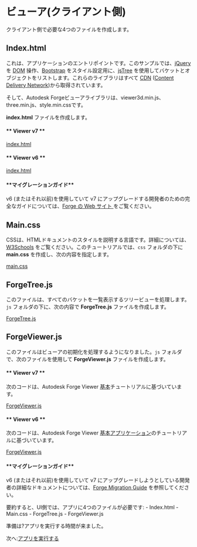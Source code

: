 # ビューア(クライアント側)

クライアント側で必要な4つのファイルを作成します。

## Index.html

これは、アプリケーションのエントリポイントです。このサンプルでは、[jQuery](https://jquery.com) を [DOM](https://www.w3schools.com/js/js_htmldom.asp) 操作、[Bootstrap](https://getbootstrap.com/) をスタイル設定用に、[jsTree](https://www.jstree.com) を使用してバケットとオブジェクトをリストします。これらのライブラリはすべて [CDN](https://cdnjs.com/) ([Content Delivery Network](https://en.wikipedia.org/wiki/Content_delivery_network))から取得されています。

そして、Autodesk Forgeビューアライブラリは、viewer3d.min.js、three.min.js、style.min.cssです。

**index.html** ファイルを作成します。

<!-- tabs:start -->

#### \** Viewer v7 \*\*

[index.html](_snippets/viewmodels/common/index.v7.html ':include :type=code html')

#### \** Viewer v6 \*\*

[index.html](_snippets/viewmodels/common/index.v6.html ':include :type=code html')

#### \*\*マイグレーションガイド**

v6 (またはそれ以前)を使用していて v7 にアップグレードする開発者のための完全なガイドについては、[Forge の Web サイト ](https://forge.autodesk.com/en/docs/viewer/v7/change_history/changelog_v7/migration_guide_v6_to_v7/) をご覧ください。

<!-- tabs:end -->


## Main.css

CSSは、HTMLドキュメントのスタイルを説明する言語です。詳細については、[W3Schools](https://www.w3schools.com/css/) をご覧ください。このチュートリアルでは、`css` フォルダの下に **main.css** を作成し、次の内容を指定します。

[main.css](_snippets/viewmodels/common/main.css ':include :type=code css')

## ForgeTree.js

このファイルは、すべてのバケットを一覧表示するツリービューを処理します。`js` フォルダの下に、次の内容で **ForgeTree.js** ファイルを作成します。

[ForgeTree.js](_snippets/viewmodels/common/ForgeTree.js ':include :type=code javascript')

## ForgeViewer.js

このファイルはビューアの初期化を処理するようになりました。`js` フォルダで、次のファイルを使用して **ForgeViewer.js** ファイルを作成します。

<!-- tabs:start -->

#### \** Viewer v7 \*\*

次のコードは、Autodesk Forge Viewer [基本](https://forge.autodesk.com/en/docs/viewer/v7/developers_guide/viewer_basics/initialization/)チュートリアルに基づいています。

[ForgeViewer.js](_snippets/viewmodels/common/ForgeViewer.v7.js ':include :type=code javascript')

#### \** Viewer v6 \*\*

次のコードは、Autodesk Forge Viewer [基本アプリケーション](https://forge.autodesk.com/en/docs/viewer/v6/tutorials/basic-application/)のチュートリアルに基づいています。

[ForgeViewer.js](_snippets/viewmodels/common/ForgeViewer.v6.js ':include :type=code javascript')

#### \*\*マイグレーションガイド**

v6 (またはそれ以前)を使用していて v7 にアップグレードしようとしている開発者の詳細なドキュメントについては、[Forge Migration Guide](https://forge.autodesk.com/en/docs/viewer/v7/change_history/changelog_v7/migration_guide_v6_to_v7/) を参照してください。

<!-- tabs:end -->

要約すると、UI側では、アプリに4つのファイルが必要です: - Index.html - Main.css - ForgeTree.js - ForgeViewer.js

準備は?アプリを実行する時間が来ました。

次へ:[アプリを実行する](environment/rundebug/2legged)
